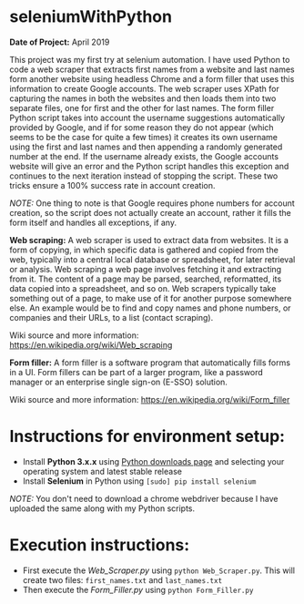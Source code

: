 # seleniumWithPython
__Date of Project:__ April 2019

This project was my first try at selenium automation. I have used Python to code a web scraper that extracts first names from a website and last names form another website using headless Chrome and a form filler that uses this information to create Google accounts. The web scraper uses XPath for capturing the names in both the websites and then loads them into two separate files, one for first and the other for last names. The form filler Python script takes into account the username suggestions automatically provided by Google, and if for some reason they do not appear (which seems to be the case for quite a few times) it creates its own username using the first and last names and then appending a randomly generated number at the end. If the username already exists, the Google accounts website will give an error and the Python script handles this exception and continues to the next iteration instead of stopping the script. These two tricks ensure a 100% success rate in account creation.

_NOTE:_ One thing to note is that Google requires phone numbers for account creation, so the script does not actually create an account, rather it fills the form itself and handles all exceptions, if any.

__Web scraping:__ A web scraper is used to extract data from websites. It is a form of copying, in which specific data is gathered and copied from the web, typically into a central local database or spreadsheet, for later retrieval or analysis. Web scraping a web page involves fetching it and extracting from it. The content of a page may be parsed, searched, reformatted, its data copied into a spreadsheet, and so on. Web scrapers typically take something out of a page, to make use of it for another purpose somewhere else. An example would be to find and copy names and phone numbers, or companies and their URLs, to a list (contact scraping).

Wiki source and more information: https://en.wikipedia.org/wiki/Web_scraping

__Form filler:__ A form filler is a software program that automatically fills forms in a UI. Form fillers can be part of a larger program, like a password manager or an enterprise single sign-on (E-SSO) solution.

Wiki source and more information: https://en.wikipedia.org/wiki/Form_filler

# Instructions for environment setup:
* Install __Python 3.x.x__ using [Python downloads page](https://www.python.org/downloads/) and selecting your operating system and latest stable release
* Install __Selenium__ in Python using `[sudo] pip install selenium`

_NOTE:_ You don't need to download a chrome webdriver because I have uploaded the same along with my Python scripts.

# Execution instructions:
* First execute the _Web_Scraper.py_ using `python Web_Scraper.py`. This will create two files: `first_names.txt` and `last_names.txt`
* Then execute the _Form_Filler.py_ using `python Form_Filler.py`
